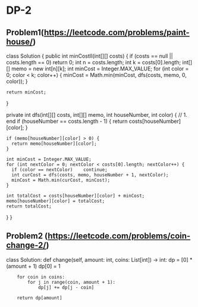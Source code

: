 # DP-2

## Problem1(https://leetcode.com/problems/paint-house/)
class Solution {
  public int minCostII(int[][] costs) {
    if (costs == null || costs.length == 0) return 0;
    int n = costs.length;
    int k = costs[0].length;
    int[][] memo = new int[n][k];
    int minCost = Integer.MAX_VALUE;
    for (int color = 0; color < k; color++) {
      minCost = Math.min(minCost, dfs(costs, memo, 0, color));
    }

    return minCost;
  }

  private int dfs(int[][] costs, int[][] memo, int houseNumber, int color) {
    // 1. end
    if (houseNumber == costs.length - 1) {
      return costs[houseNumber][color];
    }

    if (memo[houseNumber][color] > 0) {
      return memo[houseNumber][color];
    }

    int minCost = Integer.MAX_VALUE;
    for (int nextColor = 0; nextColor < costs[0].length; nextColor++) {
      if (color == nextColor)    continue;
      int curCost = dfs(costs, memo, houseNumber + 1, nextColor);
      minCost = Math.min(curCost, minCost);
    }

    int totalCost = costs[houseNumber][color] + minCost;
    memo[houseNumber][color] = totalCost;
    return totalCost;
  }
}

             

## Problem2 (https://leetcode.com/problems/coin-change-2/)
class Solution:
    def change(self, amount: int, coins: List[int]) -> int:
        dp = [0] * (amount + 1)
        dp[0] = 1
        
        for coin in coins:
            for j in range(coin, amount + 1):
                dp[j] += dp[j - coin]
        
        return dp[amount]

